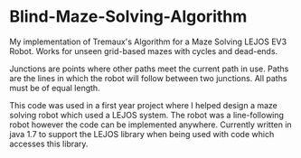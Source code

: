 # Blind-Maze-Solving-Algorithm
My implementation of Tremaux's Algorithm for a Maze Solving LEJOS EV3 Robot. Works for unseen grid-based mazes with cycles and dead-ends.

Junctions are points where other paths meet the current path in use.
Paths are the lines in which the robot will follow between two junctions. All paths must be of equal length.

This code was used in a first year project where I helped design a maze solving robot which used a LEJOS system.
The robot was a line-following robot however the code can be implemented anywhere.
Currently written in java 1.7 to support the LEJOS library when being used with code which accesses this library.
